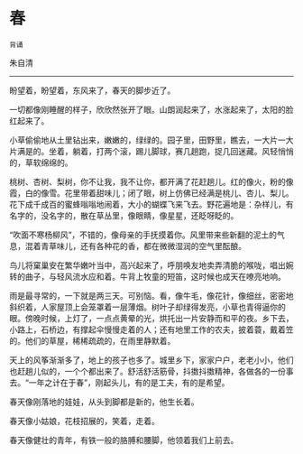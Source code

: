 # 春

`背诵`

朱自清

---

盼望着，盼望着，东风来了，春天的脚步近了。

一切都像刚睡醒的样子，欣欣然张开了眼。山朗润起来了，水涨起来了，太阳的脸红起来了。

小草偷偷地从土里钻出来，嫩嫩的，绿绿的。园子里，田野里，瞧去，一大片一大片满是的。坐着，躺着，打两个滚，踢儿脚球，赛几趟跑，捉几回迷藏。风轻悄悄的，草软绵绵的。

桃树、杏树、梨树，你不让我，我不让你，都开满了花赶趟儿。红的像火，粉的像霞，白的像雪。花里带着甜味儿；闭了眼，树上仿佛已经满是桃儿、杏儿、梨儿。花下成千成百的蜜蜂嗡嗡地闹着，大小的蝴蝶飞来飞去。野花遍地是：杂样儿，有名字的，没名字的，散在草丛里，像眼睛，像星星，还眨呀眨的。

“吹面不寒杨柳风”，不错的，像母亲的手抚摸着你。风里带来些新翻的泥土的气息，混着青草味儿，还有各种花的香，都在微微湿润的空气里酝酿。

鸟儿将窠巢安在繁华嫩叶当中，高兴起来了，呼朋唤友地卖弄清脆的喉咙，唱出婉转的曲子，与轻风流水应和着。牛背上牧童的短笛，这时候也成天在嘹亮地响。

雨是最寻常的，一下就是两三天。可别恼。看，像牛毛，像花针，像细丝，密密地斜织着，人家屋顶上会笼罩着一层薄烟。树叶子却绿得发亮，小草也青得逼你的眼。傍晚时候，上灯了，一点点黄晕的光，烘托出一片安静而和平的夜。乡下去，小路上，石桥边，有撑起伞慢慢走着的人；还有地里工作的农夫，披着蓑，戴着笠的。他们的草屋，稀稀疏疏的，在雨里静默着。

天上的风筝渐渐多了，地上的孩子也多了。城里乡下，家家户户，老老小小，他们也赶趟儿似的，一个个都出来了。舒活舒活筋骨，抖擞抖擞精神，各做各的一份事去。“一年之计在于春”，刚起头儿，有的是工夫，有的是希望。

春天像刚落地的娃娃，从头到脚都是新的，他生长着。

春天像小姑娘，花枝招展的，笑着，走着。

春天像健壮的青年，有铁一般的胳膊和腰脚，他领着我们上前去。
